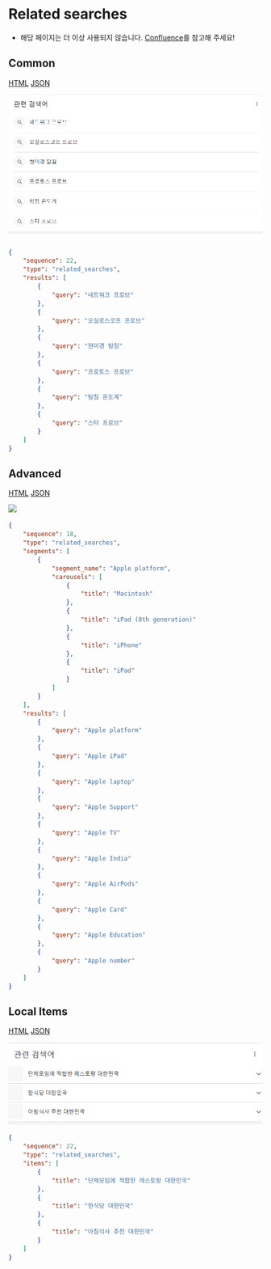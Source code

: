 # Related searches
- 해당 페이지는 더 이상 사용되지 않습니다. [Confluence](https://ascentkorea.atlassian.net/wiki/spaces/CJHZ/pages/397606925/Features)를 참고해 주세요!
## Common

[HTML](https://ascentkorea-docs.github.io/mobile/features/related\_searches/common.html)
[JSON](https://ascentkorea-docs.github.io/mobile/features/related\_searches/common.html)

![related_searches common type image](../../.gitbook/assets/related_searches_common.png)

```json
{
    "sequence": 22,
    "type": "related_searches",
    "results": [
        {
            "query": "네트워크 프로브"
        },
        {
            "query": "오실로스코프 프로브"
        },
        {
            "query": "현미경 탐침"
        },
        {
            "query": "프로토스 프로브"
        },
        {
            "query": "탐침 온도계"
        },
        {
            "query": "스타 프로브"
        }
    ]
}
```

## Advanced

[HTML](https://ascentkorea-docs.github.io/mobile/features/related\_searches/sample.html) [JSON](https://ascentkorea-docs.github.io/mobile/features/related\_searches/sample.json)

![](https://lh6.googleusercontent.com/8VYqw6rUhwsp-2DNzRzMxBZtSL6vGzLdrIMTVbK5f1gUZGkklA8VmhX8rwB4Ev1FQjL-W44e8sKNTdEW98FpfTLFAATKTqpsS23EtGRA0R8AOrp19sflemiv4sz7AFmq2JJRM08)

```json
{
    "sequence": 18,
    "type": "related_searches",
    "segments": [
        {
            "segment_name": "Apple platform",
            "carousels": [
                {
                    "title": "Macintosh"
                },
                {
                    "title": "iPad (8th generation)"
                },
                {
                    "title": "iPhone"
                },
                {
                    "title": "iPad"
                }
            ]
        }
    ],
    "results": [
        {
            "query": "Apple platform"
        },
        {
            "query": "Apple iPad"
        },
        {
            "query": "Apple laptop"
        },
        {
            "query": "Apple Support"
        },
        {
            "query": "Apple TV"
        },
        {
            "query": "Apple India"
        },
        {
            "query": "Apple AirPods"
        },
        {
            "query": "Apple Card"
        },
        {
            "query": "Apple Education"
        },
        {
            "query": "Apple number"
        }
    ]
}
```

## Local Items

[HTML](https://ascentkorea-docs.github.io/mobile/features/related\_searches/local\_items.html) [JSON](https://ascentkorea-docs.github.io/mobile/features/related\_searches/local\_items.json)

![](../../.gitbook/assets/related_searches_local_items.png)

```json
{
    "sequence": 22,
    "type": "related_searches",
    "items": [
        {
            "title": "단체모임에 적합한 레스토랑 대한민국"
        },
        {
            "title": "한식당 대한민국"
        },
        {
            "title": "아침식사 추천 대한민국"
        }
    ]
}
```
